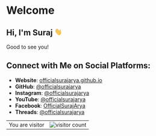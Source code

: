 
# Welcome

## Hi, I'm Suraj <img src="https://github.com/officialsurajarya/officialsurajarya/blob/main/Assests/Hi.gif" width="20">

Good to see you!

## Connect with Me on Social Platforms:
- **Website**: [officialsurajarya.github.io](https://officialsurajarya.github.io/)
- **GitHub**: [@officialsurajarya](https://github.com/officialsurajarya)
- **Instagram**: [@officialsurajarya](https://www.instagram.com/officialsurajarya/)
- **YouTube**: [@officialsurajarya](https://www.youtube.com/@officialsurajarya)
- **Facebook**: [OfficialSurajArya](https://www.facebook.com/OfficialSurajArya/)
- **Threads**: [@officialsurajarya](https://www.threads.net/@officialsurajarya)


<table>
  <tr>
    <td>You are visitor</td>
    <td><img src="https://profile-counter.glitch.me/IOT/count.svg" alt="visitor count" height="20"></td>
  </tr>
</table>
